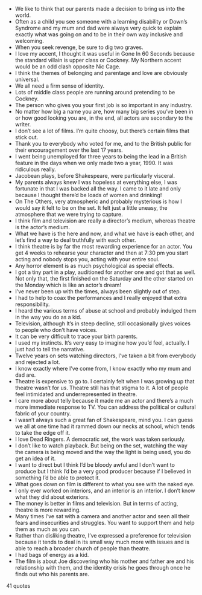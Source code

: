  - We like to think that our parents made a decision to bring us into the world.
 - Often as a child you see someone with a learning disability or Down’s Syndrome and my mum and dad were always very quick to explain exactly what was going on and to be in their own way inclusive and welcoming.
 - When you seek revenge, be sure to dig two graves.
 - I love my accent, I thought it was useful in Gone In 60 Seconds because the standard villain is upper class or Cockney. My Northern accent would be an odd clash opposite Nic Cage.
 - I think the themes of belonging and parentage and love are obviously universal.
 - We all need a firm sense of identity.
 - Lots of middle class people are running around pretending to be Cockney.
 - The person who gives you your first job is so important in any industry.
 - No matter how big a name you are, how many big series you’ve been in or how good looking you are, in the end, all actors are secondary to the writer.
 - I don’t see a lot of films. I’m quite choosy, but there’s certain films that stick out.
 - Thank you to everybody who voted for me, and to the British public for their encouragement over the last 17 years.
 - I went being unemployed for three years to being the lead in a British feature in the days when we only made two a year, 1990. It was ridiculous really.
 - Jacobean plays, before Shakespeare, were particularly visceral.
 - My parents always knew I was hopeless at everything else, I was fortunate in that I was backed all the way. I came to it late and only because I thought there’d be loads of women and drinking!
 - On The Others, very atmospheric and probably mysterious is how I would say it felt to be on the set. It felt just a little uneasy, the atmosphere that we were trying to capture.
 - I think film and television are really a director’s medium, whereas theatre is the actor’s medium.
 - What we have is the here and now, and what we have is each other, and let’s find a way to deal truthfully with each other.
 - I think theatre is by far the most rewarding experience for an actor. You get 4 weeks to rehearse your character and then at 7:30 pm you start acting and nobody stops you, acting with your entire soul.
 - Any horror element is as much psychological as special effects.
 - I got a tiny part in a play, auditioned for another one and got that as well. Not only that, the first finished on the Saturday and the other started on the Monday which is like an actor’s dream!
 - I’ve never been up with the times, always been slightly out of step.
 - I had to help to coax the performances and I really enjoyed that extra responsibility.
 - I heard the various terms of abuse at school and probably indulged them in the way you do as a kid.
 - Television, although It’s in steep decline, still occasionally gives voices to people who don’t have voices.
 - It can be very difficult to trace your birth parents.
 - I used my instincts. It’s very easy to imagine how you’d feel, actually. I just had to tell the narrative.
 - Twelve years on sets watching directors, I’ve taken a bit from everybody and rejected a lot.
 - I know exactly where I’ve come from, I know exactly who my mum and dad are.
 - Theatre is expensive to go to. I certainly felt when I was growing up that theatre wasn’t for us. Theatre still has that stigma to it. A lot of people feel intimidated and underrepresented in theatre.
 - I care more about telly because it made me an actor and there’s a much more immediate response to TV. You can address the political or cultural fabric of your country.
 - I wasn’t always such a great fan of Shakespeare, mind you. I can guess we all at one time had it rammed down our necks at school, which tends to take the edge off it.
 - I love Dead Ringers. A democratic set, the work was taken seriously.
 - I don’t like to watch playback. But being on the set, watching the way the camera is being moved and the way the light is being used, you do get an idea of it.
 - I want to direct but I think I’d be bloody awful and I don’t want to produce but I think I’d be a very good producer because if I believed in something I’d be able to protect it.
 - What goes down on film is different to what you see with the naked eye.
 - I only ever worked on interiors, and an interior is an interior. I don’t know what they did about exteriors.
 - The money is better in films and television. But in terms of acting, theatre is more rewarding.
 - Many times I’ve sat with a camera and another actor and seen all their fears and insecurities and struggles. You want to support them and help them as much as you can.
 - Rather than disliking theatre, I’ve expressed a preference for television because it tends to deal in its small way much more with issues and is able to reach a broader church of people than theatre.
 - I had bags of energy as a kid.
 - The film is about Joe discovering who his mother and father are and his relationship with them, and the identity crisis he goes through once he finds out who his parents are.

41 quotes